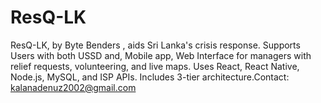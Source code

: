 # ResQ-LK
ResQ-LK, by Byte Benders , aids Sri Lanka's crisis response. Supports Users with both  USSD and, Mobile app, Web Interface for managers with relief requests, volunteering, and live maps. Uses React, React Native, Node.js, MySQL, and ISP APIs. Includes 3-tier architecture.Contact: kalanadenuz2002@gmail.com
